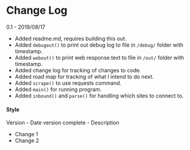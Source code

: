 # Change Log

0.1 - 2019/08/17

- Added readme.md, requires building this out.
- Added `debugout()` to print out debug log to file in `/debug/` folder with timestamp.
- Added `webout()` to print web response.text to file in `/out/` folder with timestamp.
- Added change log for tracking of changes to code.
- Added road map for tracking of what I intend to do next.
- Added `scrape()` to use requests command.
- Added `main()` for running program.
- Added `inbound()` and `parse()` for handling which sites to connect to.

#### Style

Version - Date version complete - Description

- Change 1
- Change 2
